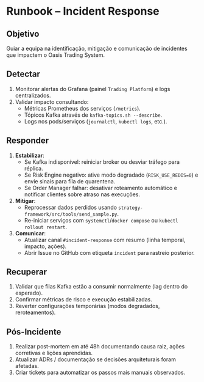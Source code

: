 # Runbook – Incident Response

## Objetivo
Guiar a equipa na identificação, mitigação e comunicação de incidentes que impactem o Oasis Trading System.

## Detectar
1. Monitorar alertas do Grafana (painel `Trading Platform`) e logs centralizados.
2. Validar impacto consultando:
   - Métricas Prometheus dos serviços (`/metrics`).
   - Tópicos Kafka através de `kafka-topics.sh --describe`.
   - Logs nos pods/serviços (`journalctl`, `kubectl logs`, etc.).

## Responder
1. **Estabilizar**:
   - Se Kafka indisponível: reiniciar broker ou desviar tráfego para réplica.
   - Se Risk Engine negativo: ative modo degradado (`RISK_USE_REDIS=0`) e envie sinais para fila de quarentena.
   - Se Order Manager falhar: desativar roteamento automático e notificar clientes sobre atraso nas execuções.
2. **Mitigar**:
   - Reprocessar dados perdidos usando `strategy-framework/src/tools/send_sample.py`.
   - Re-iniciar serviços com `systemctl`/`docker compose` ou `kubectl rollout restart`.
3. **Comunicar**:
   - Atualizar canal `#incident-response` com resumo (linha temporal, impacto, ações).
   - Abrir Issue no GitHub com etiqueta `incident` para rastreio posterior.

## Recuperar
1. Validar que filas Kafka estão a consumir normalmente (lag dentro do esperado).
2. Confirmar métricas de risco e execução estabilizadas.
3. Reverter configurações temporárias (modos degradados, reroteamentos).

## Pós-Incidente
1. Realizar post-mortem em até 48h documentando causa raiz, ações corretivas e lições aprendidas.
2. Atualizar ADRs / documentação se decisões arquiteturais foram afetadas.
3. Criar tickets para automatizar os passos mais manuais observados.
